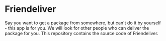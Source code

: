 # Friendeliver

Say you want to get a package from somewhere, but can't do it by yourself - this app is for you.
We will look for other people who can deliver the package for you.
This repository contains the source code of Friendeliver.


